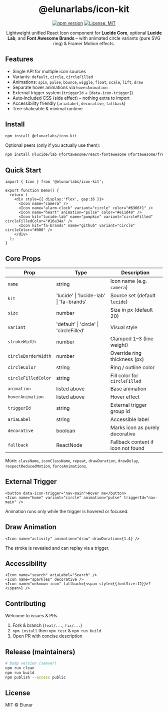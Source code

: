 <div align="center">

# @elunarlabs/icon-kit

[![npm version](https://img.shields.io/npm/v/@elunarlabs/icon-kit.svg)](https://www.npmjs.com/package/@elunarlabs/icon-kit)
[![License: MIT](https://img.shields.io/badge/License-MIT-blue.svg)](./LICENSE)

Lightweight unified React Icon component for **Lucide Core**, optional **Lucide Lab**, and **Font Awesome Brands** – with animated circle variants (pure SVG ring) & Framer Motion effects.

</div>

## Features
- Single API for multiple icon sources
- Variants: `default`, `circle`, `circleFilled`
- Animations: `spin`, `pulse`, `bounce`, `wiggle`, `float`, `scale`, `lift`, `draw`
- Separate hover animations via `hoverAnimation`
- External trigger system (`triggerId` + `[data-icon-trigger]`)
- Auto‑included CSS (side effect) – nothing extra to import
- Accessibility friendly (`ariaLabel`, `decorative`, `fallback`)
- Tree‑shakeable & minimal runtime

## Install
```bash
npm install @elunarlabs/icon-kit
```
Optional peers (only if you actually use them):
```bash
npm install @lucide/lab @fortawesome/react-fontawesome @fortawesome/free-brands-svg-icons
```

## Quick Start
```tsx
import { Icon } from '@elunarlabs/icon-kit';

export function Demo() {
  return (
    <div style={{ display:'flex', gap:16 }}>
      <Icon name="camera" />
      <Icon name="alarm-clock" variant="circle" color="#6366f1" />
      <Icon name="heart" animation="pulse" color="#e11d48" />
      <Icon kit="lucide-lab" name="pumpkin" variant="circleFilled" circleFilledColor="#16a34a" />
      <Icon kit="fa-brands" name="github" variant="circle" circleColor="#000" />
    </div>
  );
}
```

## Core Props
| Prop | Type | Description |
|------|------|-------------|
| `name` | string | Icon name (e.g. `camera`) |
| `kit` | 'lucide' \| 'lucide-lab' \| 'fa-brands' | Source set (default `lucide`) |
| `size` | number | Size in px (default 20) |
| `variant` | 'default' \| 'circle' \| 'circleFilled' | Visual style |
| `strokeWidth` | number | Clamped 1–3 (line weight) |
| `circleBorderWidth` | number | Override ring thickness (px) |
| `circleColor` | string | Ring / outline color |
| `circleFilledColor` | string | Fill color for `circleFilled` |
| `animation` | listed above | Base animation |
| `hoverAnimation` | listed above | Hover effect |
| `triggerId` | string | External trigger group id |
| `ariaLabel` | string | Accessible label |
| `decorative` | boolean | Marks icon as purely decorative |
| `fallback` | ReactNode | Fallback content if icon not found |

More: `className`, `iconClassName`, `repeat`, `drawDuration`, `drawDelay`, `respectReducedMotion`, `forceAnimations`.

## External Trigger
```tsx
<button data-icon-trigger="nav-main">Hover me</button>
<Icon name="home" variant="circle" animation="pulse" triggerId="nav-main" />
```
Animation runs only while the trigger is hovered or focused.

## Draw Animation
```tsx
<Icon name="activity" animation="draw" drawDuration={1.4} />
```
The stroke is revealed and can replay via a trigger.

## Accessibility
```tsx
<Icon name="search" ariaLabel="Search" />
<Icon name="sparkles" decorative />
<Icon name="unknown-icon" fallback={<span style={{fontSize:12}}>?</span>} />
```

## Contributing
Welcome to issues & PRs.

1. Fork & branch (`feat/...`, `fix/...`)
2. `npm install` then `npm test` & `npm run build`
3. Open PR with concise description

## Release (maintainers)
```bash
# bump version (semver)
npm run clean
npm run build
npm publish --access public
```

## License
MIT © Elunar
